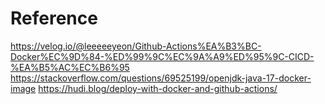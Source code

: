 # Reference

https://velog.io/@leeeeeyeon/Github-Actions%EA%B3%BC-Docker%EC%9D%84-%ED%99%9C%EC%9A%A9%ED%95%9C-CICD-%EA%B5%AC%EC%B6%95
https://stackoverflow.com/questions/69525199/openjdk-java-17-docker-image
https://hudi.blog/deploy-with-docker-and-github-actions/
